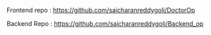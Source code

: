 Frontend repo :
https://github.com/saicharanreddygoli/DoctorOp

Backend Repo :
https://github.com/saicharanreddygoli/Backend_op
